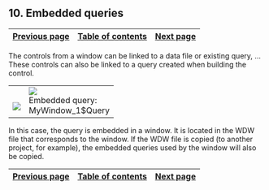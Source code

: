 
## 10. Embedded queries
			

| [Previous page](../Concepts_WM/1410086923.md) | [Table of contents](../Concepts_WM/1410086964.md) | [Next page](../Concepts_WM/1410086925.md) |
| --- | --- | --- |



<a name="NOTE1"></a>
<a name="NOTE1_1"></a>
The controls from a window can be linked to a data file or existing query, ... These controls can also be linked to a query created when building the control.


|   |   |
| --- | --- |
| <br>![](https://doc.pcsoft.fr/en-US/images/image.awp?langid=3&name=requ%EAte_Int%E9gr%E9e_0.gif)<br> | ![](https://doc.pcsoft.fr/en-US/images/image.awp?langid=3&name=requ%EAte_Int%E9gr%E9e_1.gif)<br>Embedded query:<br>MyWindow_1$Query |

In this case, the query is embedded in a window. It is located in the WDW file that corresponds to the window. If the WDW file is copied (to another project, for example), the embedded queries used by the window will also be copied.

| [Previous page](../Concepts_WM/1410086923.md) | [Table of contents](../Concepts_WM/1410086964.md) | [Next page](../Concepts_WM/1410086925.md) |
| --- | --- | --- |




